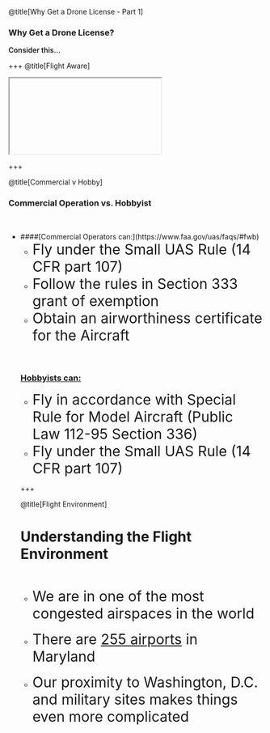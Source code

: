 <div class="slide-bg-style-left"></div><div class="slide-bg-style-right"></div>

@title[Why Get a Drone License - Part 1]

### <span class="orange">Why Get a Drone License?</span>

<div class="center">
<span style="font-weight:600;">Consider this...</span>
</div>

+++
@title[Flight Aware]
<iframe class="stretch" data-src="https://flightaware.com/live/airport_status_bigmap.rvt?airport=KBWI"></iframe>

+++
<div class="slide-bg-style-left"></div><div class="slide-bg-style-right"></div>

@title[Commercial v Hobby]

### <span class="orange">Commercial Operation vs. Hobbyist</span>

<br>

<ul>
  <li>####[Commercial Operators can:](https://www.faa.gov/uas/faqs/#fwb)
    <ul>
      <li class="fragment"><span style="font-size: 28px;">Fly under the Small UAS Rule (14 CFR part 107)</span></li>
      <li class="fragment"><span style="font-size: 28px;">Follow the rules in Section 333 grant of exemption</span></li>
      <li class="fragment"><span style="font-size: 28px;">Obtain an airworthiness certificate for the Aircraft</span></li>
    </ul>
  </li>
<br>
<br>

### [Hobbyists can:](https://www.faa.gov/uas/faqs/#ffr)
<ul>
  <li class="fragment"><span style="font-size: 28px;">Fly in accordance with Special Rule for Model Aircraft (Public Law 112-95 Section 336)</span></li>
  <li class="fragment"><span style="font-size: 28px;">Fly under the Small UAS Rule (14 CFR part 107)</span></li>
</ul>


+++
<div class="slide-bg-style-left"></div><div class="slide-bg-style-right"></div>

@title[Flight Environment]
# Understanding the Flight Environment

<br>

<ul>
  <li class="fragment"><span style="font-size: 28px;">We are in one of the most congested airspaces in the world</span></li>
  <br>
  <li class="fragment"><span style="font-size: 28px;">There are <a href="http://ourairports.com/countries/US/MD/">255 airports</a> in Maryland</span></li>
  <br>
  <li class="fragment"><span style="font-size: 28px;">Our proximity to Washington, D.C. and military sites makes things even more complicated</span></li>
</ul>

